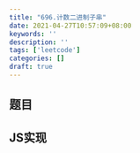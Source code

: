 ```yaml
---
title: "696.计数二进制子串"
date: 2021-04-27T10:57:09+08:00
keywords: ''
description: ''
tags: ['leetcode']
categories: []
draft: true
---
```


## 题目


## JS实现

```javascript

```
